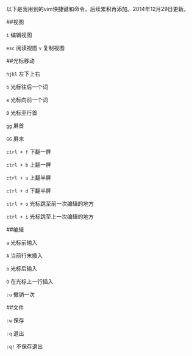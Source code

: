 以下是我用到的vim快捷键和命令，后续累积再添加。2014年12月29日更新。

##视图

`i` 编辑视图

`esc` 阅读视图
`v` 复制视图

##光标移动

`hjkl` 左下上右

`b` 光标往后一个词

`e` 光标向前一个词

`0` 光标至行首

`gg` 屏首

`GG` 屏末

`ctrl + f` 下翻一屏

`ctrl + b` 上翻一屏

`ctrl + u` 上翻半屏

`ctrl + d` 下翻半屏

`ctrl + o` 光标跳至前一次编辑的地方

`ctrl + i` 光标跳至上一次编辑的地方

##编辑

`a` 光标前输入

`A` 当前行末插入

`o` 光标后输入

`O` 在光标上一行插入

`:u` 撤销一次

##文件

`:w` 保存

`:q` 退出

`:q!` 不保存退出




